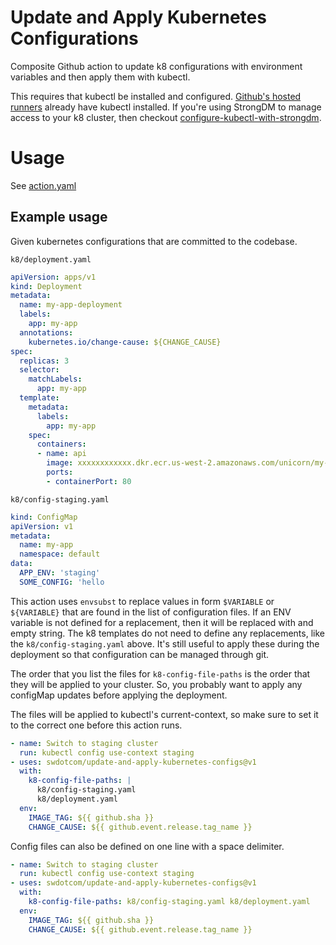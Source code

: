 # Update and Apply Kubernetes Configurations

Composite Github action to update k8 configurations with environment variables and then apply them with kubectl.

This requires that kubectl be installed and configured. [Github's hosted runners](https://docs.github.com/en/actions/reference/software-installed-on-github-hosted-runners) already have kubectl installed. If you're using StrongDM to manage access to your k8 cluster, then checkout [configure-kubectl-with-strongdm](https://github.com/marketplace/actions/configure-kubectl-with-strongdm).

# Usage

See [action.yaml](action.yaml)

## Example usage

Given kubernetes configurations that are committed to the codebase.

`k8/deployment.yaml`
```yaml
apiVersion: apps/v1
kind: Deployment
metadata:
  name: my-app-deployment
  labels:
    app: my-app
  annotations:
    kubernetes.io/change-cause: ${CHANGE_CAUSE}
spec:
  replicas: 3
  selector:
    matchLabels:
      app: my-app
  template:
    metadata:
      labels:
        app: my-app
    spec:
      containers:
      - name: api
        image: xxxxxxxxxxxx.dkr.ecr.us-west-2.amazonaws.com/unicorn/my-app:${IMAGE_TAG}
        ports:
        - containerPort: 80
```

`k8/config-staging.yaml`
```yaml
kind: ConfigMap
apiVersion: v1
metadata:
  name: my-app
  namespace: default
data:
  APP_ENV: 'staging'
  SOME_CONFIG: 'hello
```

This action uses `envsubst` to replace values in form `$VARIABLE` or `${VARIABLE}` that are found in the list of configuration files. If an ENV variable is not defined for a replacement, then it will be replaced with and empty string. The k8 templates do not need to define any replacements, like the `k8/config-staging.yaml` above. It's still useful to apply these during the deployment so that configuration can be managed through git.

The order that you list the files for `k8-config-file-paths` is the order that they will be applied to your cluster. So, you probably want to apply any configMap updates before applying the deployment.

The files will be applied to kubectl's current-context, so make sure to set it to the correct one before this action runs.

```yaml
- name: Switch to staging cluster
  run: kubectl config use-context staging
- uses: swdotcom/update-and-apply-kubernetes-configs@v1
  with:
    k8-config-file-paths: |
      k8/config-staging.yaml
      k8/deployment.yaml
  env:
    IMAGE_TAG: ${{ github.sha }}
    CHANGE_CAUSE: ${{ github.event.release.tag_name }}
```

Config files can also be defined on one line with a space delimiter.

```yaml
- name: Switch to staging cluster
  run: kubectl config use-context staging
- uses: swdotcom/update-and-apply-kubernetes-configs@v1
  with:
    k8-config-file-paths: k8/config-staging.yaml k8/deployment.yaml
  env:
    IMAGE_TAG: ${{ github.sha }}
    CHANGE_CAUSE: ${{ github.event.release.tag_name }}
```
